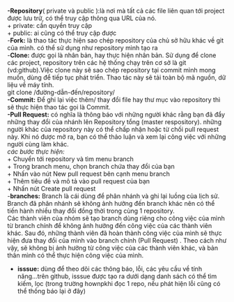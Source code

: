 __-Repository__( private và public ):là nơi mà tất cả các file liên quan tới project được lưu trữ,  có thể truy cập thông qua URL của nó.  
         + private: cần quyền truy cập  
         + public: ai cũng có thể truy cập được    
-__Fork:__ là thao tác thực hiện sao chép repository của chủ sở hữu khác về git của mình. có thể sử dụng như repository mình tạo ra   
-__Clone:__ được gọi là nhân bản, hay thực hiện nhân bản. Sử dụng để clone các project, repository trên các hệ thống chạy trên cơ sở là git (vd:github).Việc clone này sẽ sao chép repository tại commit mình mong muốn, dùng để tiếp tục phát triển. Thao tác này sẽ tải toàn bộ mã nguồn, dữ liệu về máy tính.  
   git clone /đường-dẫn-đến/repository/  
__-Commit:__ Để ghi lại việc thêm/ thay đổi file hay thư mục vào repository thì sẽ thực hiện thao tác gọi là Commit.  
__-Pull Request:__ có nghĩa là thông báo với những người khác rằng bạn đã đẩy những thay đổi của nhánh lên Repository tổng (master respository). những người khác của repository này có thể chấp nhận hoặc từ chối pull request này. Khi nó được mở ra, bạn có thể thảo luận và xem lại công việc với những người cùng làm khác.  
      _các bước thực hiện:_  
             + Chuyển tới repository và tìm menu branch  
             + Trong branch menu, chọn branch chứa thay đổi của bạn  
             + Nhấn vào nút New pull request bên cạnh menu branch  
             + Thêm tiêu đề và mô tả vào pull request của bạn  
             + Nhấn nút Create pull request  
-__branches:__ Branch là cái dùng để phân nhánh và ghi lại luồng của lịch sử. Branch đã phân nhánh sẽ không ảnh hưởng đến branch khác nên có thể tiến hành nhiều thay đổi đồng thời trong cùng 1 repository.   
        Các thành viên của nhóm sẽ tạo branch dùng riêng cho công việc của mình từ branch chính để không ảnh hưởng đến công việc của các thành viên khác. Sau đó, những thành viên đã hoàn thành công việc của mình sẽ thực hiện đưa thay đổi của mình vào branch chính (Pull Request) . Theo cách như vậy, sẽ không bị ảnh hưởng từ công việc của các thành viên khác, và bản thân mình có thể thực hiện công việc của mình.  
-  __isssue:__ dùng để theo dõi các thông báo, lỗi, các yêu cầu về tính năng...trên github, isssue được tạo ra dưới dạng danh sách có thể tìm kiếm, lọc (trong trường hownpkhi đọc 1 repo, nếu phát hiện lỗi cũng có thể thống báo lại ở đây)  

